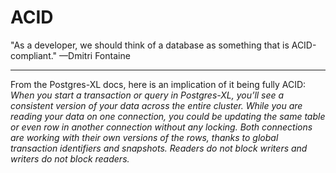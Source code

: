 
# ACID
"As a developer, we should think of a database as something that is ACID-compliant." —Dmitri Fontaine

* * *

From the Postgres-XL docs, here is an implication of it being fully ACID:
*When you start a transaction or query in Postgres-XL, you’ll see a consistent version of your data across the entire cluster. While you are reading your data on one connection, you could be updating the same table or even row in another connection without any locking. Both connections are working with their own versions of the rows, thanks to global transaction identifiers and snapshots.  Readers do not block writers and writers do not block readers.*